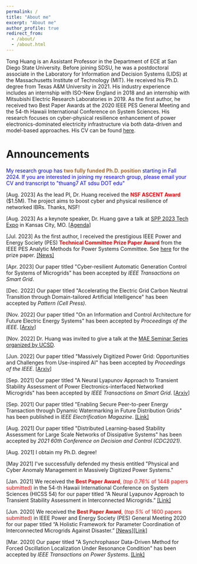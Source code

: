 ```yaml
---
permalink: /
title: "About me"
excerpt: "About me"
author_profile: true
redirect_from: 
  - /about/
  - /about.html
---
```

Tong Huang is an Assistant Professor in the Department of ECE at San Diego State University. Before joining SDSU, he was a postdoctoral associate in the Laboratory for Information and Decision Systems (LIDS) at the Massachusetts Institute of Technology (MIT). He received his Ph.D. degree from Texas A&M University in 2021. His industry experience includes an internship with ISO-New England in 2018 and an internship with Mitsubishi Electric Research Laboratories in 2019. As the first author, he received two Best Paper Awards at the 2020 IEEE PES General Meeting and the 54-th Hawaii International Conference on System Sciences. His research focuses on cyber-physical resilience enhancement of power electronics-dominated electricity infrastructure via both data-driven and model-based approaches. His CV can be found [here](https://thuang-power.github.io/files/cv_tong.pdf).


Announcements
=====

<span style="color:blue">My research group has <span style="color:#AA6C39">**two fully funded Ph.D. position**</span> starting in Fall 2024. If you are interested in joining my research group, please email your CV and transcript to "thuang7 AT sdsu DOT edu"</span>

[Aug. 2023] As the lead PI, Dr. Huang received the <span style="color:red">**NSF ASCENT Award**</span> ($1.5M). The project aims to boost cyber and physical resilience of networked IBRs. Thanks, NSF!

[Aug. 2023] As a keynote speaker, Dr. Huang gave a talk at [SPP 2023 Tech Expo](https://www.spp.org/calendar-list/2023-spp-techexpo-20230803/) in Kansas City, MO. [[Agenda](https://www.spp.org/media/1998/expo-presenters-update-_-final.pdf)]

[Jul. 2023] As the first author, I received the prestigious IEEE Power and Energy Society (PES) <span style="color:red">**Technical Committee Prize Paper Award**</span> from the IEEE PES Analytic Methods for Power Systems Committee. See [here](https://ieeexplore.ieee.org/document/9559389) for the prize paper. [[News]](https://www.engineering.sdsu.edu/news/2023/ece-professor-ieee-power-and-energy-society-2023)

[Apr. 2023] Our paper titled "Cyber-resilient Automatic Generation Control for Systems of Microgrids" has been accepted by *IEEE Transactions on Smart Grid*.

[Dec. 2022] Our paper titled "Accelerating the Electric Grid Carbon Neutral Transition through Domain-tailored Artificial Intelligence" has been accepted by *Pattern (Cell Press)*.

[Nov. 2022] Our paper titled "On an Information and Control Architecture for Future Electric Energy Systems" has been accepted by *Proceedings of the IEEE*. [[Arxiv](https://arxiv.org/pdf/2206.00160.pdf)]

[Nov. 2022] Dr. Huang was invited to give a talk at the [MAE Seminar Series organized by UCSD](https://mae.ucsd.edu/seminar/2023/cyber-physical-anomaly-management-massively-digitized-power-systems).

[Jun. 2022] Our paper titled "Massively Digitized Power Grid: Opportunities and Challenges from Use-inspired AI" has been accepted by *Proceedings of the IEEE*. [[Arxiv](https://arxiv.org/pdf/2205.05180.pdf)]

[Sep. 2021] Our paper titled "A Neural Lyapunov Approach to Transient Stability Assessment of Power Electronics-interfaced Networked Microgrids" has been accepted by *IEEE Transactions on Smart Grid*. [[Arxiv](https://arxiv.org/pdf/2012.01333.pdf)]

[Sep. 2021] Our paper titled "Enabling Secure Peer-to-peer Energy Transaction through Dynamic Watermarking in Future Distribution Grids" has been published in *IEEE Electrification Magazine*. [[Link]](https://ieeexplore.ieee.org/document/9528341)

[Aug. 2021] Our paper titled "Distributed Learning-based Stability Assessment for Large Scale Networks of Dissipative Systems" has been accepted by *2021 60th Conference on Decision and Control (CDC2021)*.

[Aug. 2021] I obtain my Ph.D. degree!

[May 2021] I've successfully defended my thesis entitled "Physical and Cyber Anomaly Management in Massively Digitized Power Systems."

[Jan. 2021] We received the <span style="color:red">**Best Paper Award**, (*top 0.76%* of 1448 papers submitted)</span> in the 54-th Hawaii International Conference on System Sciences (HICSS 54) for our paper titled “A Neural Lyapunov Approach to Transient Stability Assessment in Interconnected Microgrids.” [[Link]](https://hicss.hawaii.edu/best-papers/)

[Jun. 2020] We received the <span style="color:red">**Best Paper Award**, (*top 5%* of 1600 papers submitted)</span> in IEEE Power and Energy Society (PES) General Meeting 2020 for our paper titled “A Holistic Framework for Parameter Coordination of Interconnected Microgrids Against Disaster.” [[News]](https://engineering.tamu.edu/news/2020/09/research-team-receives-best-paper-award-at-flagship-conference.html)[[Link]](https://ieeexplore.ieee.org/abstract/document/9281628)

[Mar. 2020] Our paper titled "A Synchrophasor Data-Driven Method for Forced Oscillation Localization Under Resonance Condition" has been accepted by *IEEE Transactions on Power Systems*. [[Link]](https://ieeexplore.ieee.org/abstract/document/9043670)
